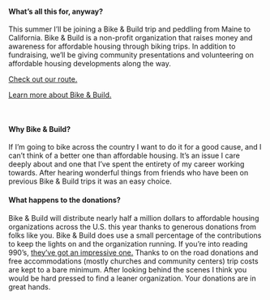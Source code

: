 <h4>What’s all this for, anyway? </h4> 
<p>This summer I’ll be joining a Bike & Build trip and peddling from Maine to California.  Bike & Build is a non-profit organization that raises money and awareness for affordable housing through biking trips.  In addition to fundraising, we’ll be giving community presentations and volunteering on affordable housing developments along the way.  </p>

<a href=http://www.bikeandbuild.org/cms/content/view/118/278/>Check out our route. </a>

<a href=http://www.bikeandbuild.org/cms/content/view/32/49/>Learn more about Bike & Build.</a> 


<br>
<h4>Why Bike & Build? </h4>
If I’m going to bike across the country I want to do it for a good cause, and I can’t think of a better one than affordable housing.   It’s an issue I care deeply about and one that I’ve spent the entirety of my career working towards.  After hearing wonderful things from friends who have been on previous Bike & Build trips it was an easy choice.   


<br>
<h4>What happens to the donations?</h4>
Bike & Build will distribute nearly half a million dollars to affordable housing organizations across the U.S. this year thanks to generous donations from folks like you.  Bike & Build does use a small percentage of the contributions to keep the lights on and the organization running.  If you’re into reading 990’s, <a href=http://www.bikeandbuild.org/cms/content/view/9184/368/> they’ve got an impressive one.</a>   Thanks to on the road donations and free accommodations (mostly churches and community centers) trip costs are kept to a bare minimum.  After looking behind the scenes I think you would be hard pressed to find a leaner organization.  Your donations are in great hands. 



